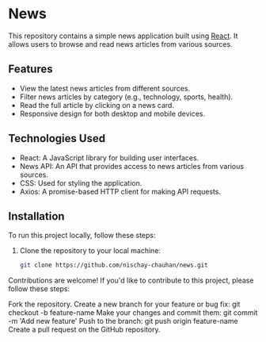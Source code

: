 # News

This repository contains a simple news application built using [React](https://reactjs.org/). It allows users to browse and read news articles from various sources.

## Features

- View the latest news articles from different sources.
- Filter news articles by category (e.g., technology, sports, health).
- Read the full article by clicking on a news card.
- Responsive design for both desktop and mobile devices.

## Technologies Used
- React: A JavaScript library for building user interfaces.
- News API: An API that provides access to news articles from various sources.
- CSS: Used for styling the application.
- Axios: A promise-based HTTP client for making API requests.



## Installation

To run this project locally, follow these steps:

1. Clone the repository to your local machine:

   ```bash
   git clone https://github.com/nischay-chauhan/news.git

Contributions are welcome! If you'd like to contribute to this project, please follow these steps:

Fork the repository.
Create a new branch for your feature or bug fix: git checkout -b feature-name
Make your changes and commit them: git commit -m 'Add new feature'
Push to the branch: git push origin feature-name
Create a pull request on the GitHub repository.
